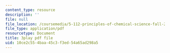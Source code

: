 ```yaml
---
content_type: resource
description: ''
file: null
file_location: /coursemedia/5-112-principles-of-chemical-science-fall-2005/10ce2c554baa45c3f3ed54a65ad298a5_CgzHOo9NaOY.pdf
file_type: application/pdf
resourcetype: Document
title: 3play pdf file
uid: 10ce2c55-4baa-45c3-f3ed-54a65ad298a5
---
```


